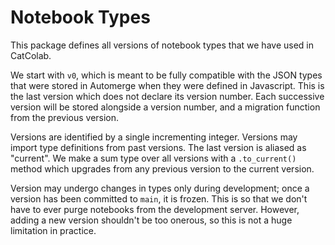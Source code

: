 # Notebook Types

This package defines all versions of notebook types that we have used in CatColab.

We start with `v0`, which is meant to be fully compatible with the JSON types that were stored in Automerge when they were defined in Javascript. This is the last version which does not declare its version number. Each successive version will be stored alongside a version number, and a migration function from the previous version.

Versions are identified by a single incrementing integer. Versions may import type definitions from past versions. The last version is aliased as "current". We make a sum type over all versions with a `.to_current()` method which upgrades from any previous version to the current version.

Version may undergo changes in types only during development; once a version has been committed to `main`, it is frozen. This is so that we don't have to ever purge notebooks from the development server. However, adding a new version shouldn't be too onerous, so this is not a huge limitation in practice.
